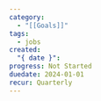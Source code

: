 ```yaml
---
category:
  - "[[Goals]]"
tags:
  - jobs
created:
  "{ date }": 
progress: Not Started
duedate: 2024-01-01
recur: Quarterly
---
```

